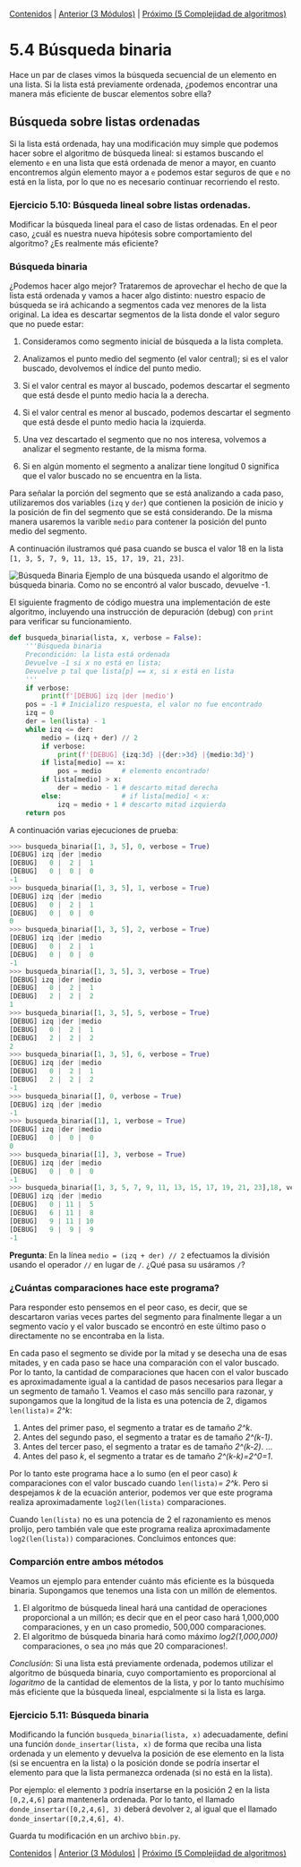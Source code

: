 [Contenidos](../Contenidos.md) \| [Anterior (3 Módulos)](03_Modulos.md) \| [Próximo (5 Complejidad de algoritmos)](05_Complejidad.md)

# 5.4 Búsqueda binaria

Hace un par de clases vimos la búsqueda secuencial de un elemento en una lista.
Si la lista está previamente ordenada,
¿podemos encontrar una manera más eficiente de buscar elementos sobre ella?


## Búsqueda sobre listas ordenadas

Si la lista está ordenada, hay una modificación muy simple que podemos hacer sobre el algoritmo de búsqueda lineal: si estamos buscando el elemento `e` en una lista que está ordenada de menor a mayor, en cuanto encontremos algún elemento mayor a `e` podemos estar seguros de que `e` no está en la lista, por lo que no es necesario continuar recorriendo el resto.

### Ejercicio 5.10: Búsqueda lineal sobre listas ordenadas.
Modificar la búsqueda lineal para el caso de listas ordenadas.
En el peor caso, ¿cuál es nuestra nueva hipótesis sobre comportamiento del
algoritmo? ¿Es realmente más eficiente?

### Búsqueda binaria

¿Podemos hacer algo mejor? Trataremos de aprovechar el hecho de que la lista
está ordenada y vamos a hacer algo distinto: nuestro espacio de búsqueda se
irá achicando a segmentos cada vez menores de la lista original.
La idea es descartar segmentos de la lista donde el valor seguro que no puede
estar:

1. Consideramos como segmento inicial de búsqueda a la lista completa.

2. Analizamos el punto medio del segmento (el valor central); si es el valor
buscado, devolvemos el índice del punto medio.

3. Si el valor central es mayor al buscado, podemos descartar el segmento
que está desde el punto medio hacia la a derecha.

4. Si el valor central es menor al buscado, podemos descartar el segmento
que está desde el punto medio hacia la izquierda.

5. Una vez descartado el segmento que no nos interesa, volvemos a analizar
el segmento restante, de la misma forma.

6. Si en algún momento el segmento a analizar tiene longitud 0
significa que el valor buscado no se encuentra en la lista.


Para señalar la porción del segmento que se está analizando a cada paso,
utilizaremos dos variables (`izq` y `der`) que
contienen la posición de inicio y la posición de fin del segmento que se
está considerando. De la misma manera usaremos la varible `medio`
para contener la posición del punto medio del segmento.

A continuación ilustramos qué pasa cuando se busca
el valor 18 en la lista `[1, 3, 5, 7, 9, 11, 13, 15, 17, 19, 21, 23]`.

![Búsqueda Binaria](./bbin.png)
Ejemplo de una búsqueda usando el algoritmo de búsqueda binaria.
Como no se encontró al valor buscado, devuelve -1.



El siguiente fragmento de código muestra una implementación de
este algoritmo, incluyendo una instrucción de depuración (debug) con `print` para verificar su funcionamiento.

```python
def busqueda_binaria(lista, x, verbose = False):
    '''Búsqueda binaria
    Precondición: la lista está ordenada
    Devuelve -1 si x no está en lista;
    Devuelve p tal que lista[p] == x, si x está en lista
    '''
    if verbose:
        print(f'[DEBUG] izq |der |medio')
    pos = -1 # Inicializo respuesta, el valor no fue encontrado
    izq = 0
    der = len(lista) - 1
    while izq <= der:
        medio = (izq + der) // 2
        if verbose:
            print(f'[DEBUG] {izq:3d} |{der:>3d} |{medio:3d}')
        if lista[medio] == x:
            pos = medio     # elemento encontrado!
        if lista[medio] > x:
            der = medio - 1 # descarto mitad derecha
        else:               # if lista[medio] < x:
            izq = medio + 1 # descarto mitad izquierda
    return pos
```


A continuación varias ejecuciones de prueba:

```python
>>> busqueda_binaria([1, 3, 5], 0, verbose = True)
[DEBUG] izq |der |medio
[DEBUG]   0 |  2 |  1
[DEBUG]   0 |  0 |  0
-1
>>> busqueda_binaria([1, 3, 5], 1, verbose = True)
[DEBUG] izq |der |medio
[DEBUG]   0 |  2 |  1
[DEBUG]   0 |  0 |  0
0
>>> busqueda_binaria([1, 3, 5], 2, verbose = True)
[DEBUG] izq |der |medio
[DEBUG]   0 |  2 |  1
[DEBUG]   0 |  0 |  0
-1
>>> busqueda_binaria([1, 3, 5], 3, verbose = True)
[DEBUG] izq |der |medio
[DEBUG]   0 |  2 |  1
[DEBUG]   2 |  2 |  2
1
>>> busqueda_binaria([1, 3, 5], 5, verbose = True)
[DEBUG] izq |der |medio
[DEBUG]   0 |  2 |  1
[DEBUG]   2 |  2 |  2
2
>>> busqueda_binaria([1, 3, 5], 6, verbose = True)
[DEBUG] izq |der |medio
[DEBUG]   0 |  2 |  1
[DEBUG]   2 |  2 |  2
-1
>>> busqueda_binaria([], 0, verbose = True)
[DEBUG] izq |der |medio
-1
>>> busqueda_binaria([1], 1, verbose = True)
[DEBUG] izq |der |medio
[DEBUG]   0 |  0 |  0
0
>>> busqueda_binaria([1], 3, verbose = True)
[DEBUG] izq |der |medio
[DEBUG]   0 |  0 |  0
-1
>>> busqueda_binaria([1, 3, 5, 7, 9, 11, 13, 15, 17, 19, 21, 23],18, verbose = True)
[DEBUG] izq |der |medio
[DEBUG]   0 | 11 |  5
[DEBUG]   6 | 11 |  8
[DEBUG]   9 | 11 | 10
[DEBUG]   9 |  9 |  9
-1
```

**Pregunta**: En la línea `medio = (izq + der) // 2` efectuamos la división usando el operador `//` en lugar de `/`. ¿Qué pasa su usáramos `/`?
    
### ¿Cuántas comparaciones hace este programa?

Para responder esto pensemos en el peor caso, es decir, que se descartaron
varias veces partes del segmento para finalmente llegar a un segmento vacío y
el valor buscado se encontró en este último paso o directamente no se encontraba en la lista.

En cada paso el segmento se divide por la mitad y se desecha una de esas
mitades, y en cada paso se hace una comparación con el valor buscado. Por lo
tanto, la cantidad de comparaciones que hacen con el valor buscado es
aproximadamente igual a la cantidad de pasos necesarios para llegar a un
segmento de tamaño 1.
Veamos el caso más sencillo para razonar, y supongamos que la longitud de la
lista es una potencia de 2, digamos `len(lista)`*= 2^k*:

1. Antes del primer paso, el segmento a tratar es de tamaño *2^k*.
2. Antes del segundo paso, el segmento a tratar es de tamaño *2^(k-1)*.
3. Antes del tercer paso, el segmento a tratar es de tamaño *2^(k-2)*.
...
4. Antes del paso *k*, el segmento a tratar es de tamaño *2^(k-k)=2^0=1*.


Por lo tanto este programa hace a lo sumo (en el peor caso) *k* comparaciones con el valor buscado cuando `len(lista)`*= 2^k*.
Pero si despejamos *k* de la ecuación anterior, podemos ver que este programa
realiza aproximadamente `log2(len(lista)` comparaciones.

Cuando `len(lista)` no es una potencia de 2 el razonamiento es menos
prolijo, pero también vale que este programa realiza aproximadamente
`log2(len(lista))` comparaciones. Concluimos entonces que:

### Comparción entre ambos métodos

Veamos un ejemplo para entender cuánto más eficiente es la búsqueda binaria.
Supongamos que tenemos una lista con un millón de elementos.

1. El algoritmo de búsqueda lineal hará una cantidad de operaciones proporcional a un millón; es decir que en el peor caso hará 1,000,000 comparaciones, y en un caso promedio, 500,000 comparaciones.
2. El algoritmo de búsqueda binaria hará como máximo *log2(1,000,000)*
comparaciones, o sea ¡no más que 20 comparaciones!.

*Conclusión*: Si una lista está previamente ordenada, podemos utilizar el
algoritmo de búsqueda binaria, cuyo comportamiento es proporcional al
*logaritmo* de la cantidad de elementos de la lista, y por lo tanto
muchísimo más eficiente que la búsqueda lineal, espcialmente si la lista es larga.

### Ejercicio 5.11: Búsqueda binaria
Modificando la función `busqueda_binaria(lista, x)` adecuadamente, definí una función `donde_insertar(lista, x)` de forma que reciba una lista ordenada y un elemento y devuelva la posición de ese elemento en la lista (si se encuentra en la lista) o la posición donde se podría insertar el elemento para que la lista permanezca ordenada (si no está en la lista).

Por ejemplo: el elemento `3` podría insertarse en la posición 2 en la lista `[0,2,4,6]` para mantenerla ordenada. Por lo tanto, el llamado `donde_insertar([0,2,4,6], 3)` deberá devolver `2`, al igual que el llamado `donde_insertar([0,2,4,6], 4)`.

Guarda tu modificación en un archivo `bbin.py`.



[Contenidos](../Contenidos.md) \| [Anterior (3 Módulos)](03_Modulos.md) \| [Próximo (5 Complejidad de algoritmos)](05_Complejidad.md)

